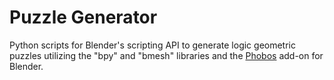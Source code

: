 # Puzzle Generator
Python scripts for Blender's scripting API to generate logic geometric puzzles utilizing the "bpy" and "bmesh" libraries and the [Phobos](https://github.com/dfki-ric/phobos) add-on for Blender.
